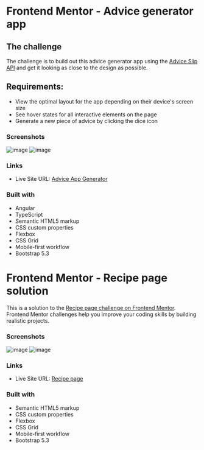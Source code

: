 # Frontend Mentor - Advice generator app

## The challenge

The challenge is to build out this advice generator app using the [Advice Slip API](https://api.adviceslip.com) and get it looking as close to the design as possible.

## Requirements:
- View the optimal layout for the app depending on their device's screen size
- See hover states for all interactive elements on the page
- Generate a new piece of advice by clicking the dice icon

### Screenshots
![image](https://github.com/NataliaPiorkowska/FrontendMentor/assets/77283697/f6bb4125-def0-4d9e-991c-e9cdd3d4203e)
![image](https://github.com/NataliaPiorkowska/FrontendMentor/assets/77283697/a1646656-c6ca-4a09-a9b3-686de6b88a90)

### Links
- Live Site URL: [Advice App Generator](https://advice-app-generator-ten.vercel.app/)

### Built with
- Angular
- TypeScript
- Semantic HTML5 markup
- CSS custom properties
- Flexbox
- CSS Grid
- Mobile-first workflow
- Bootstrap 5.3
  

# Frontend Mentor - Recipe page solution

This is a solution to the [Recipe page challenge on Frontend Mentor](https://www.frontendmentor.io/challenges/recipe-page-KiTsR8QQKm). Frontend Mentor challenges help you improve your coding skills by building realistic projects. 

### Screenshots

![image](https://github.com/NataliaPiorkowska/FrontendMentor/assets/77283697/e27210f9-924a-4cbf-816f-c0ffaba449a1)
![image](https://github.com/NataliaPiorkowska/FrontendMentor/assets/77283697/72c066d4-7f16-41c9-99be-d1d56780beeb)

### Links

- Live Site URL: [Recipe page](https://recipe-page-beryl.vercel.app/)

### Built with

- Semantic HTML5 markup
- CSS custom properties
- Flexbox
- CSS Grid
- Mobile-first workflow
- Bootstrap 5.3


